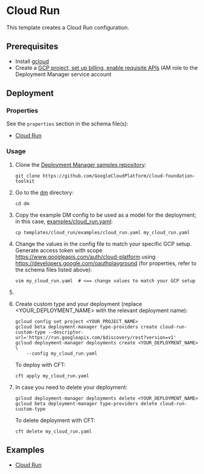 # Cloud Run

This template creates a Cloud Run configuration.

## Prerequisites

- Install [gcloud](https://cloud.google.com/sdk)
- Create a [GCP project, set up billing, enable requisite APIs](../project/README.md)
  IAM role to the Deployment Manager service account

## Deployment

### Properties

See the `properties` section in the schema file(s):

- [Cloud Run](cloud_run.py.schema)

### Usage

1. Clone the [Deployment Manager samples repository](https://github.com/GoogleCloudPlatform/cloud-foundation-toolkit):

    ```shell
    git clone https://github.com/GoogleCloudPlatform/cloud-foundation-toolkit
    ```

2. Go to the [dm](../../) directory:

    ```shell
    cd dm
    ```

3. Copy the example DM config to be used as a model for the deployment; in this
   case, [examples/cloud\_run.yaml](examples/cloud_run.yaml):

    ```shell
    cp templates/cloud_run/examples/cloud_run.yaml my_cloud_run.yaml
    ```

4. Change the values in the config file to match your specific GCP setup. 
   Generate access token with scope https://www.googleapis.com/auth/cloud-platform
   using https://developers.google.com/oauthplayground (for
   properties, refer to the schema files listed above):

    ```shell
    vim my_cloud_run.yaml  # <== change values to match your GCP setup
    ```

5. 

5. Create custom type and your deployment (replace \<YOUR\_DEPLOYMENT\_NAME\> with the relevant
   deployment name):

    ```shell
    gcloud config set project <YOUR_PROJECT_NAME>
    gcloud beta deployment-manager type-providers create cloud-run-custom-type --descriptor-url='https://run.googleapis.com/$discovery/rest?version=v1'
    gcloud deployment-manager deployments create <YOUR_DEPLOYMENT_NAME> \
        --config my_cloud_run.yaml
    ```

   To deploy with CFT:

    ```shell
    cft apply my_cloud_run.yaml
    ```

6. In case you need to delete your deployment:

    ```shell
    gcloud deployment-manager deployments delete <YOUR_DEPLOYMENT_NAME>
    gcloud beta deployment-manager type-providers delete cloud-run-custom-type
    ```

   To delete deployment with CFT:

    ```shell
    cft delete my_cloud_run.yaml
    ```

## Examples

- [Cloud Run](examples/cloud_run.yaml)

